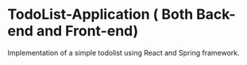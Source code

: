 # TodoList-Application ( Both Back-end and Front-end)
Implementation of a simple todolist using React and Spring framework.

